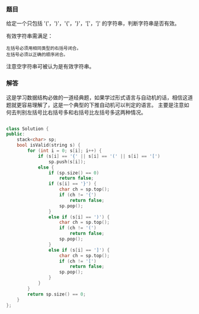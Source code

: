 ###  题目

给定一个只包括 '('，')'，'{'，'}'，'['，']' 的字符串，判断字符串是否有效。

有效字符串需满足：


	左括号必须用相同类型的右括号闭合。
	左括号必须以正确的顺序闭合。


注意空字符串可被认为是有效字符串。

### 解答

这是学习数据结构必做的一道经典题，如果学过形式语言与自动机的话，相信这道题就更容易理解了，这是一个典型的下推自动机可以判定的语言。
主要是注意如何去判别左括号比右括号多和右括号比左括号多这两种情况。

```cpp

class Solution {
public:
    stack<char> sp;
    bool isValid(string s) {
        for (int i = 0; s[i]; i++) {
            if (s[i] == '{' || s[i] == '(' || s[i] == '[')
                sp.push(s[i]);
            else {
                if (sp.size() == 0)
                    return false;
                if (s[i] == '}') {
                    char ch = sp.top();
                    if (ch != '{')
                        return false;
                    sp.pop();
                }
                else if (s[i] == ')') {
                    char ch = sp.top();
                    if (ch != '(')
                        return false;
                    sp.pop();
                }
                else if (s[i] == ']') {
                    char ch = sp.top();
                    if (ch != '[')
                        return false;
                    sp.pop();
                }
            }
        }
        return sp.size() == 0;
    }
};
```